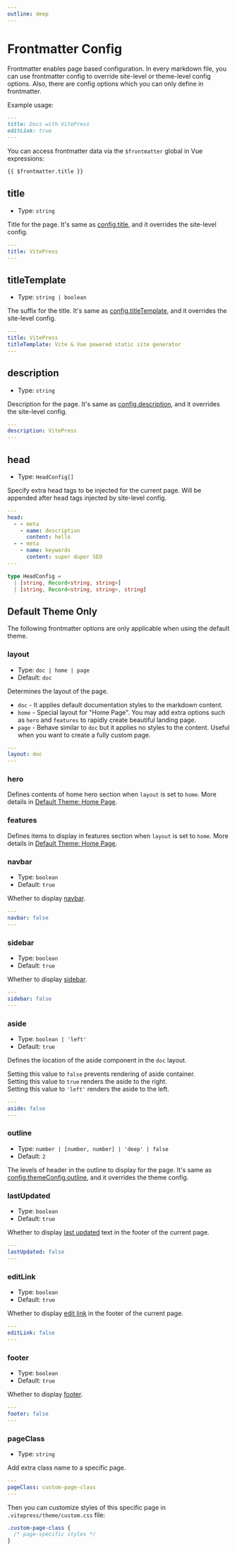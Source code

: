 ```yaml
---
outline: deep
---
```


# Frontmatter Config

Frontmatter enables page based configuration. In every markdown file, you can use frontmatter config to override site-level or theme-level config options. Also, there are config options which you can only define in frontmatter.

Example usage:

```md
---
title: Docs with VitePress
editLink: true
---
```

You can access frontmatter data via the `$frontmatter` global in Vue expressions:

```md
{{ $frontmatter.title }}
```

## title

- Type: `string`

Title for the page. It's same as [config.title](./site-config#title), and it overrides the site-level config.

```yaml
---
title: VitePress
---
```

## titleTemplate

- Type: `string | boolean`

The suffix for the title. It's same as [config.titleTemplate](./site-config#titletemplate), and it overrides the site-level config.

```yaml
---
title: VitePress
titleTemplate: Vite & Vue powered static site generator
---
```

## description

- Type: `string`

Description for the page. It's same as [config.description](./site-config#description), and it overrides the site-level config.

```yaml
---
description: VitePress
---
```

## head

- Type: `HeadConfig[]`

Specify extra head tags to be injected for the current page. Will be appended after head tags injected by site-level config.

```yaml
---
head:
  - - meta
    - name: description
      content: hello
  - - meta
    - name: keywords
      content: super duper SEO
---
```

```ts
type HeadConfig =
  | [string, Record<string, string>]
  | [string, Record<string, string>, string]
```

## Default Theme Only

The following frontmatter options are only applicable when using the default theme.

### layout

- Type: `doc | home | page`
- Default: `doc`

Determines the layout of the page.

- `doc` - It applies default documentation styles to the markdown content.
- `home` - Special layout for "Home Page". You may add extra options such as `hero` and `features` to rapidly create beautiful landing page.
- `page` - Behave similar to `doc` but it applies no styles to the content. Useful when you want to create a fully custom page.

```yaml
---
layout: doc
---
```

### hero <Badge type="info" text="home page only" />

Defines contents of home hero section when `layout` is set to `home`. More details in [Default Theme: Home Page](./default-theme-home-page).

### features <Badge type="info" text="home page only" />

Defines items to display in features section when `layout` is set to `home`. More details in [Default Theme: Home Page](./default-theme-home-page).

### navbar

- Type: `boolean`
- Default: `true`

Whether to display [navbar](./default-theme-nav).

```yaml
---
navbar: false
---
```

### sidebar

- Type: `boolean`
- Default: `true`

Whether to display [sidebar](./default-theme-sidebar).

```yaml
---
sidebar: false
---
```

### aside

- Type: `boolean | 'left'`
- Default: `true`

Defines the location of the aside component in the `doc` layout.

Setting this value to `false` prevents rendering of aside container.\
Setting this value to `true` renders the aside to the right.\
Setting this value to `'left'` renders the aside to the left.

```yaml
---
aside: false
---
```

### outline

- Type: `number | [number, number] | 'deep' | false`
- Default: `2`

The levels of header in the outline to display for the page. It's same as [config.themeConfig.outline](./default-theme-config#outline), and it overrides the theme config.

### lastUpdated

- Type: `boolean`
- Default: `true`

Whether to display [last updated](./default-theme-last-updated) text in the footer of the current page.

```yaml
---
lastUpdated: false
---
```

### editLink

- Type: `boolean`
- Default: `true`

Whether to display [edit link](./default-theme-edit-link) in the footer of the current page.

```yaml
---
editLink: false
---
```

### footer

- Type: `boolean`
- Default: `true`

Whether to display [footer](./default-theme-footer).

```yaml
---
footer: false
---
```

### pageClass

- Type: `string`

Add extra class name to a specific page.

```yaml
---
pageClass: custom-page-class
---
```

Then you can customize styles of this specific page in `.vitepress/theme/custom.css` file:

```css
.custom-page-class {
  /* page-specific styles */
}
```
